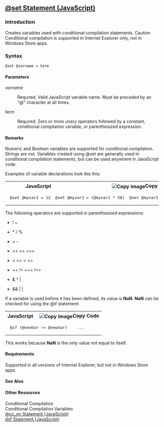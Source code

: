 ## [@set Statement (JavaScript)](set-Statement.html)

### Introduction 

 Creates variables used with conditional compilation statements. Caution Conditional compilation is supported in Internet Explorer only, not in Windows Store apps.

### Syntax 

```
@set @varname = term
```

#### Parameters 

<div id="sectionSection0" class="section" name="collapseableSection" style="" expanded="true">
  <dl class="authored">
    <dt>
      <i xmlns:util="util">varname</i>
    </dt>
    <dd>
      <p xmlns:util="util">
        Required. Valid JavaScript variable name. Must be preceded by an "@" character at all times.
      </p>
    </dd>
    <dt>
      <span class="parameter" sdata="paramReference" xmlns:util="util">term</span>
    </dt>
    <dd>
      <p xmlns:util="util">
        Required. Zero or more unary operators followed by a constant, conditional compilation variable, or parenthesized expression.
      </p>
    </dd>
  </dl>
</div>

#### Remarks 

<div id="languageReferenceRemarksSection" class="section" name="collapseableSection" style="">
  <p xmlns:util="util">
    Numeric and Boolean variables are supported for conditional compilation. Strings are not. Variables created using <span sdata="langKeyword" value="@set"><span class="keyword">@set</span></span>
    are generally used in conditional compilation statements, but can be used anywhere in JavaScript code.
  </p>
  <p xmlns:util="util">
    Examples of variable declarations look like this:
  </p>
  <div class="code">
    <table width="100%" cellspacing="0" cellpadding="0">
      <tr>
        <th>
          JavaScript&nbsp;
        </th>
        <th>
          <span class="copyCode" onclick="CopyCode(this)" onkeypress="CopyCode_CheckKey(this, event)" onmouseover="ChangeCopyCodeIcon(this)" onmouseout="ChangeCopyCodeIcon(this)" tabindex=
          "0"><img class="copyCodeImage" name="ccImage" align="absmiddle" alt="Copy image" title="Copy image" src="../icons/copycode.gif" />Copy Code</span>
        </th>
      </tr>
      <tr>
        <td colspan="2">
          <pre>
 <span class="label">@set</span> @myvar1 = 12  <span class="label">@set</span> @myvar2 = (@myvar1 * 20)  <span class="label">@set</span> @myvar3 = @_jscript_version 
</pre>
        </td>
      </tr>
    </table>
  </div>
  <p xmlns:util="util">
    The following operators are supported in parenthesized expressions:
  </p>
  <ul xmlns:util="util">
    <li>
      <p>
        <span class="code">! ~</span>
      </p>
    </li>
    <li>
      <p>
        <span class="code">* / %</span>
      </p>
    </li>
    <li>
      <p>
        <span class="code">+ -</span>
      </p>
    </li>
    <li>
      <p>
        <span class="code">&lt;&lt; &gt;&gt; &gt;&gt;&gt;</span>
      </p>
    </li>
    <li>
      <p>
        <span class="code">&lt; &lt;= &gt; &gt;=</span>
      </p>
    </li>
    <li>
      <p>
        <span class="code">== != === !==</span>
      </p>
    </li>
    <li>
      <p>
        <span class="code">&amp; ^ |</span>
      </p>
    </li>
    <li>
      <p>
        <span class="code">&amp;&amp; | |</span>
      </p>
    </li>
  </ul>
  <p xmlns:util="util">
    If a variable is used before it has been defined, its value is <b>NaN</b>. <b>NaN</b> can be checked for using the <span sdata="langKeyword" value="@if"><span class="keyword">@if</span></span>
    statement:
  </p>
  <div class="code">
    <table width="100%" cellspacing="0" cellpadding="0">
      <tr>
        <th>
          JavaScript&nbsp;
        </th>
        <th>
          <span class="copyCode" onclick="CopyCode(this)" onkeypress="CopyCode_CheckKey(this, event)" onmouseover="ChangeCopyCodeIcon(this)" onmouseout="ChangeCopyCodeIcon(this)" tabindex=
          "0"><img class="copyCodeImage" name="ccImage" align="absmiddle" alt="Copy image" title="Copy image" src="../icons/copycode.gif" />Copy Code</span>
        </th>
      </tr>
      <tr>
        <td colspan="2">
          <pre>
 @if (@newVar != @newVar)    ... 
</pre>
        </td>
      </tr>
    </table>
  </div>
  <p xmlns:util="util">
    This works because <b>NaN</b> is the only value not equal to itself.
  </p>
</div>

#### Requirements 

<div id="requirementsTitleSection" class="section" name="collapseableSection" style="">
  <p xmlns:util="util">
    Supported in all versions of Internet Explorer, but not in Windows Store apps.
  </p>
</div>

#### See Also 

<div id="seeAlsoSection" class="section" name="collapseableSection" style="">
  <h4 class="subHeading">
    Other Resources
  </h4>
  <div class="seeAlsoStyle">
    <span sdata="link" xmlns:util="util">Conditional Compilation</span>
  </div>
  <div class="seeAlsoStyle">
    <span sdata="link" xmlns:util="util">Conditional Compilation Variables</span>
  </div>
  <div class="seeAlsoStyle">
    <span sdata="link" xmlns:util="util"><a href="fdeda7ee-b9f4-4e52-8aa2-21c90c02a332.htm">@cc_on Statement (JavaScript)</a></span>
  </div>
  <div class="seeAlsoStyle">
    <span sdata="link" xmlns:util="util"><a href="ff11b29d-c06a-4276-b11d-db73e2da98ac.htm">@if Statement (JavaScript)</a></span>
  </div>
</div>

